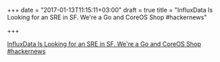 +++
date = "2017-01-13T11:15:11+03:00"
draft = true
title = "InfluxData Is Looking for an SRE in SF. We're a Go and CoreOS Shop  #hackernews"

+++

<p><a href="https://t.co/0utonj1zRd">InfluxData Is Looking for an SRE in SF. We're a Go and CoreOS Shop  #hackernews</a></p>
